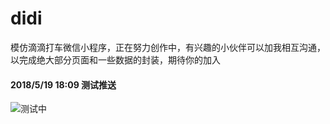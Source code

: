 # didi
模仿滴滴打车微信小程序，正在努力创作中，有兴趣的小伙伴可以加我相互沟通，以完成绝大部分页面和一些数据的封装，期待你的加入
#### 2018/5/19 18:09 测试推送

![测试中](https://github.com/WsmDyj/didi/blob/master/images/GIF3.gif)
